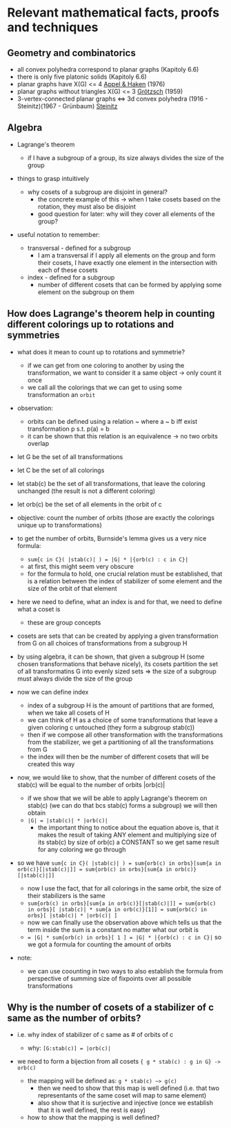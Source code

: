 # Relevant mathematical facts, proofs and techniques

## Geometry and combinatorics
- all convex polyhedra correspond to planar graphs (Kapitoly 6.6) 
- there is only five platonic solids (Kapitoly 6.6)
- planar graphs have X(G) <= 4 [Appel & Haken](https://en.wikipedia.org/wiki/Four_color_theorem) (1976)
- planar graphs without triangles X(G) <= 3 [Grötzsch](https://en.wikipedia.org/wiki/Gr%C3%B6tzsch%27s_theorem) (1959)
- 3-vertex-connected planar graphs <=> 3d convex polyhedra (1916 - Steinitz)(1967 - Grünbaum) [Steinitz](https://en.wikipedia.org/wiki/Steinitz%27s_theorem)

## Algebra

- Lagrange's theorem
  - if I have a subgroup of a group, its size always divides the size of the group

- things to grasp intuitively
  - why cosets of a subgroup are disjoint in general?
    - the concrete example of this -> when I take cosets based on the rotation, they must also be disjoint
    - good question for later: why will they cover all elements of the group?

- useful notation to remember:
  - transversal - defined for a subgroup
    - I am a transversal if I apply all elements on the group and form their cosets, I have exactly one element in the intersection with each of these cosets
  - index - defined for a subgroup
    - number of different cosets that can be formed by applying some element on the subgroup on them 

## How does Lagrange's theorem help in counting different colorings up to rotations and symmetries

- what does it mean to count up to rotations and symmetrie?
  - if we can get from one coloring to another by using the transformation, we want to consider it a same object -> only count it once
  - we call all the colorings that we can get to using some transformation an `orbit`

- observation:
  - orbits can be defined using a relation ~ where a ~ b iff exist transformation p s.t. p(a) = b
  - it can be shown that this relation is an equivalence -> no two orbits overlap

- let G be the set of all transformations
- let C be the set of all colorings
- let stab(c) be the set of all transformations, that leave the coloring unchanged (the result is not a different coloring)
- let orb(c) be the set of all elements in the orbit of c

- objective: count the number of orbits (those are exactly the colorings unique up to transformations)

- to get the number of orbits, Burnside's lemma gives us a very nice formula:
  - `sum{c in C}( |stab(c)| ) = |G| * |{orb(c) : c in C}|`
  - at first, this might seem very obscure
  - for the formula to hold, one crucial relation must be established, that is a relation between the index of stabilizer of some element and the size of the orbit of that element

- here we need to define, what an index is and for that, we need to define what a coset is
  - these are group concepts

- cosets are sets that can be created by applying a given transformation from G on all choices of transformations from a subgroup H
- by using algebra, it can be shown, that given a subgroup H (some chosen transformations that behave nicely), its cosets partition the set of all transformatins G into evenly sized sets => the size of a subgroup must always divide the size of the group
- now we can define index
  - index of a subgroup H is the amount of partitions that are formed, when we take all cosets of H
  - we can think of H as a choice of some transformations that leave a given coloring c untouched (they form a subgroup stab(c)) 
  - then if we compose all other transformation with the transformations from the stabilizer, we get a partitioning of all the transformations from G
  - the index will then be the number of different cosets that will be created this way

- now, we would like to show, that the number of different cosets of the stab(c) will be equal to the number of orbits |orb(c)|
  - if we show that we will be able to apply Lagrange's theorem on stab(c) (we can do that bcs stab(c) forms a subgroup) we will then obtain
  - `|G| = |stab(c)| * |orb(c)|`
    - the important thing to notice about the equation above is, that it makes the result of taking ANY element and multiplying size of its stab(c) by size of orb(c) a CONSTANT so we get same result for any coloring we go through

- so we have `sum{c in C}( |stab(c)| ) = sum{orb(c) in orbs}[sum{a in orb(c)}[|stab(c)|]] = sum{orb(c) in orbs}[sum{a in orb(c)}[|stab(c)|]]`
  - now I use the fact, that for all colorings in the same orbit, the size of their stabilizers is the same
  - `sum{orb(c) in orbs}[sum{a in orb(c)}[|stab(c)|]] = sum{orb(c) in orbs}[ |stab(c)| * sum{a in orb(c)}[1]] = sum{orb(c) in orbs}[ |stab(c)| * |orb(c)| ]`
  - now we can finally use the observation above which tells us that the term inside the sum is a constant no matter what our orbit is
  - `= |G| * sum{orb(c) in orbs}[ 1 ] = |G| * |{orb(c) : c in C}|` so we got a formula for counting the amount of orbits

- note:
  - we can use coounting in two ways to also establish the formula from perspective of summing size of fixpoints over all possible transformations

## Why is the number of cosets of a stabilizer of c same as the number of orbits?

- i.e. why index of stabilizer of c same as # of orbits of c
  - why: `[G:stab(c)] = |orb(c)|`

- we need to form a bijection from all cosets `{ g * stab(c) : g in G} -> orb(c)`
  - the mapping will be defined as: `g * stab(c) ~> g(c)`
    - then we need to show that this map is well defined (i.e. that two representants of the same coset will map to same element)
    - also show that it is surjective and injective (once we establish that it is well defined, the rest is easy)
  - how to show that the mapping is well defined?